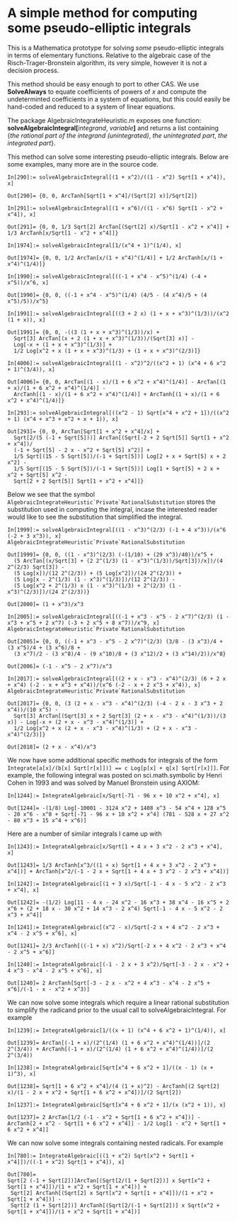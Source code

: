 # A simple method for computing some pseudo-elliptic integrals

This is a Mathematica prototype for solving _some_ pseudo-elliptic integrals in terms of elementary functions. Relative to the algebraic case of the Risch-Trager-Bronstein algorithm, its very simple, however it is not a decision process. 

This method should be easy enough to port to other CAS. We use **SolveAlways** to equate coefficients of powers of _x_ and compute the undeterminted coefficients in a system of equations, but this could easily be hand-coded and reduced to a system of linear equations.

The package AlgebraicIntegrateHeuristic.m exposes one function: **solveAlgebraicIntegral[**_integrand_, _variable_**]** and returns a list containing {_the rational part of the integrand (unintegrated)_, _the unintegrated part_, _the integrated part_}. 

This method can solve some interesting pseudo-elliptic integrals. Below are some examples, many more are in the source code. 

```
In[290]:= solveAlgebraicIntegral[(1 + x^2)/((1 - x^2) Sqrt[1 + x^4]), x]

Out[290]= {0, 0, ArcTanh[Sqrt[1 + x^4]/(Sqrt[2] x)]/Sqrt[2]}
```

```
In[291]:= solveAlgebraicIntegral[(1 + x^6)/((1 - x^6) Sqrt[1 - x^2 + x^4]), x]

Out[291]= {0, 0, 1/3 Sqrt[2] ArcTan[(Sqrt[2] x)/Sqrt[1 - x^2 + x^4]] + 1/3 ArcTanh[x/Sqrt[1 - x^2 + x^4]]}
```

```
In[1974]:= solveAlgebraicIntegral[1/(x^4 + 1)^(1/4), x]

Out[1974]= {0, 0, 1/2 ArcTan[x/(1 + x^4)^(1/4)] + 1/2 ArcTanh[x/(1 + x^4)^(1/4)]}
```

```
In[1990]:= solveAlgebraicIntegral[((-1 + x^4 - x^5)^(1/4) (-4 + x^5))/x^6, x]

Out[1990]= {0, 0, ((-1 + x^4 - x^5)^(1/4) (4/5 - (4 x^4)/5 + (4 x^5)/5))/x^5}
```

```
In[1991]:= solveAlgebraicIntegral[((3 + 2 x) (1 + x + x^3)^(1/3))/(x^2 (1 + x)), x]

Out[1991]= {0, 0, -((3 (1 + x + x^3)^(1/3))/x) + 
  Sqrt[3] ArcTan[(x + 2 (1 + x + x^3)^(1/3))/(Sqrt[3] x)] - 
  Log[-x + (1 + x + x^3)^(1/3)] + 
  1/2 Log[x^2 + x (1 + x + x^3)^(1/3) + (1 + x + x^3)^(2/3)]}
```

```
In[4006]:= solveAlgebraicIntegral[(1 - x^2)^2/((x^2 + 1) (x^4 + 6 x^2 + 1)^(3/4)), x]

Out[4006]= {0, 0, ArcTan[(1 - x)/(1 + 6 x^2 + x^4)^(1/4)] - ArcTan[(1 + x)/(1 + 6 x^2 + x^4)^(1/4)] - 
  ArcTanh[(1 - x)/(1 + 6 x^2 + x^4)^(1/4)] + ArcTanh[(1 + x)/(1 + 6 x^2 + x^4)^(1/4)]}
```

```
In[293]:= solveAlgebraicIntegral[((x^2 - 1) Sqrt[x^4 + x^2 + 1])/((x^2 + 1) (x^4 + x^3 + x^2 + x + 1)), x]

Out[293]= {0, 0, ArcTan[Sqrt[1 + x^2 + x^4]/x] + 
  Sqrt[2/(5 (-1 + Sqrt[5]))] ArcTan[(Sqrt[-2 + 2 Sqrt[5]] Sqrt[1 + x^2 + x^4])/
  (-1 + Sqrt[5] - 2 x - x^2 + Sqrt[5] x^2)] + 
  1/5 Sqrt[(15 - 5 Sqrt[5])/(-1 + Sqrt[5])] Log[2 + x + Sqrt[5] x + 2 x^2] - 
  1/5 Sqrt[(15 - 5 Sqrt[5])/(-1 + Sqrt[5])] Log[1 + Sqrt[5] + 2 x + x^2 + Sqrt[5] x^2 - 
  Sqrt[2 + 2 Sqrt[5]] Sqrt[1 + x^2 + x^4]]}
```

Below we see that the symbol ```AlgebraicIntegrateHeuristic`Private`RationalSubstitution``` stores the substitution used in computing the integral, incase the interested reader would like to see the substitution that simplified the integral.

```
In[1999]:= solveAlgebraicIntegral[((1 - x^3)^(2/3) (-1 + 4 x^3))/(x^6 (-2 + 3 x^3)), x]
AlgebraicIntegrateHeuristic`Private`RationalSubstitution

Out[1999]= {0, 0, ((1 - x^3)^(2/3) (-(1/10) + (29 x^3)/40))/x^5 + 
  (5 ArcTan[(x/Sqrt[3] + (2 2^(1/3) (1 - x^3)^(1/3))/Sqrt[3])/x])/(4 2^(2/3) Sqrt[3]) - 
  (5 Log[x])/(12 2^(2/3)) + (5 Log[x^2])/(24 2^(2/3)) + 
  (5 Log[x - 2^(1/3) (1 - x^3)^(1/3)])/(12 2^(2/3)) - 
  (5 Log[x^2 + 2^(1/3) x (1 - x^3)^(1/3) + 2^(2/3) (1 - x^3)^(2/3)])/(24 2^(2/3))}

Out[2000]= (1 + x^3)/x^3
```

```
In[2005]:= solveAlgebraicIntegral[((-1 + x^3 - x^5 - 2 x^7)^(2/3) (1 - x^3 + x^5 + 2 x^7) (-3 + 2 x^5 + 8 x^7))/x^9, x]
AlgebraicIntegrateHeuristic`Private`RationalSubstitution

Out[2005]= {0, 0, ((-1 + x^3 - x^5 - 2 x^7)^(2/3) (3/8 - (3 x^3)/4 + (3 x^5)/4 + (3 x^6)/8 + 
  (3 x^7)/2 - (3 x^8)/4 - (9 x^10)/8 + (3 x^12)/2 + (3 x^14)/2))/x^8}

Out[2006]= (-1 - x^5 - 2 x^7)/x^3
```

```
In[2017]:= solveAlgebraicIntegral[((2 + x - x^3 - x^4)^(2/3) (6 + 2 x + x^4) (-2 - x + x^3 + x^4))/(x^6 (-2 - x + 2 x^3 + x^4)), x]
AlgebraicIntegrateHeuristic`Private`RationalSubstitution

Out[2017]= {0, 0, (3 (2 + x - x^3 - x^4)^(2/3) (-4 - 2 x - 3 x^3 + 2 x^4))/(10 x^5) - 
  Sqrt[3] ArcTan[(Sqrt[3] x + 2 Sqrt[3] (2 + x - x^3 - x^4)^(1/3))/(3 x)] - Log[-x + (2 + x - x^3 - x^4)^(1/3)] + 
  1/2 Log[x^2 + x (2 + x - x^3 - x^4)^(1/3) + (2 + x - x^3 - x^4)^(2/3)]}

Out[2018]= (2 + x - x^4)/x^3
```

We now have some additional specific methods for integrals of the form ```Integrate[a[x]/(b[x] Sqrt[r[x]])] == c Log[p[x] + q[x] Sqrt[r[x]]]```. For example, the following integral was posted on sci.math.symbolic by Henri Cohen in 1993 and was solved by Manuel Bronstein using AXIOM: 

```
In[1244]:= IntegrateAlgebraic[x/Sqrt[-71 - 96 x + 10 x^2 + x^4], x]

Out[1244]= -(1/8) Log[-10001 - 3124 x^2 + 1408 x^3 - 54 x^4 + 128 x^5 - 20 x^6 - x^8 + Sqrt[-71 - 96 x + 10 x^2 + x^4] (781 - 528 x + 27 x^2 - 80 x^3 + 15 x^4 + x^6)]
```

Here are a number of similar integrals I came up with

```
In[1243]:= IntegrateAlgebraic[x/Sqrt[1 + 4 x + 3 x^2 - 2 x^3 + x^4], x]

Out[1243]= 1/3 ArcTanh[x^3/((1 + x) Sqrt[1 + 4 x + 3 x^2 - 2 x^3 + x^4])] + ArcTanh[x^2/(-1 - 2 x + Sqrt[1 + 4 x + 3 x^2 - 2 x^3 + x^4])]
```

```
In[1242]:= IntegrateAlgebraic[(1 + 3 x)/Sqrt[-1 - 4 x - 5 x^2 - 2 x^3 + x^4], x]

Out[1242]= -(1/2) Log[11 - 4 x - 24 x^2 - 16 x^3 + 38 x^4 - 16 x^5 + 2 x^6 + (2 + 18 x - 30 x^2 + 14 x^3 - 2 x^4) Sqrt[-1 - 4 x - 5 x^2 - 2 x^3 + x^4]]
```

```
In[1241]:= IntegrateAlgebraic[(x^2 - x)/Sqrt[-2 x + 4 x^2 - 2 x^3 + x^4 - 2 x^5 + x^6], x]

Out[1241]= 2/3 ArcTanh[((-1 + x) x^2)/Sqrt[-2 x + 4 x^2 - 2 x^3 + x^4 - 2 x^5 + x^6]]
```

```
In[1240]:= IntegrateAlgebraic[(-1 - 2 x + 3 x^2)/Sqrt[-3 - 2 x - x^2 + 4 x^3 - x^4 - 2 x^5 + x^6], x]

Out[1240]= 2 ArcTanh[Sqrt[-3 - 2 x - x^2 + 4 x^3 - x^4 - 2 x^5 + x^6]/(-1 - x - x^2 + x^3)]
```

We can now solve some integrals which require a linear rational substitution to simplify the radicand prior to the usual call to solveAlgebraicIntegral. For example 

```
In[1239]:= IntegrateAlgebraic[1/((x + 1) (x^4 + 6 x^2 + 1)^(1/4)), x]

Out[1239]= ArcTan[(-1 + x)/(2^(1/4) (1 + 6 x^2 + x^4)^(1/4))]/(2 2^(3/4)) + ArcTanh[(-1 + x)/(2^(1/4) (1 + 6 x^2 + x^4)^(1/4))]/(2 2^(3/4))
```

```
In[1238]:= IntegrateAlgebraic[Sqrt[x^4 + 6 x^2 + 1]/((x - 1) (x + 1)^3), x]

Out[1238]= Sqrt[1 + 6 x^2 + x^4]/(4 (1 + x)^2) - ArcTanh[(2 Sqrt[2] x)/(1 - 2 x + x^2 + Sqrt[1 + 6 x^2 + x^4])]/(2 Sqrt[2])
```

```
In[1237]:= IntegrateAlgebraic[Sqrt[x^4 + 6 x^2 + 1]/(x (x^2 + 1)), x]

Out[1237]= 2 ArcTan[1/2 (-1 - x^2 + Sqrt[1 + 6 x^2 + x^4])] - ArcTanh[2 + x^2 - Sqrt[1 + 6 x^2 + x^4]] - 1/2 Log[1 - x^2 + Sqrt[1 + 6 x^2 + x^4]]
```

We can now solve some integrals containing nested radicals. For example 

```
In[780]:= IntegrateAlgebraic[((1 + x^2) Sqrt[x^2 + Sqrt[1 + x^4]])/((-1 + x^2) Sqrt[1 + x^4]), x]

Out[780]= 
Sqrt[2 (-1 + Sqrt[2])]ArcTan[(Sqrt[2/(1 + Sqrt[2])] x Sqrt[x^2 + Sqrt[1 + x^4]])/(1 + x^2 + Sqrt[1 + x^4])] + 
 Sqrt[2] ArcTanh[(Sqrt[2] x Sqrt[x^2 + Sqrt[1 + x^4]])/(1 + x^2 + Sqrt[1 + x^4])] - 
 Sqrt[2 (1 + Sqrt[2])] ArcTanh[(Sqrt[2/(-1 + Sqrt[2])] x Sqrt[x^2 + Sqrt[1 + x^4]])/(1 + x^2 + Sqrt[1 + x^4])]
```

